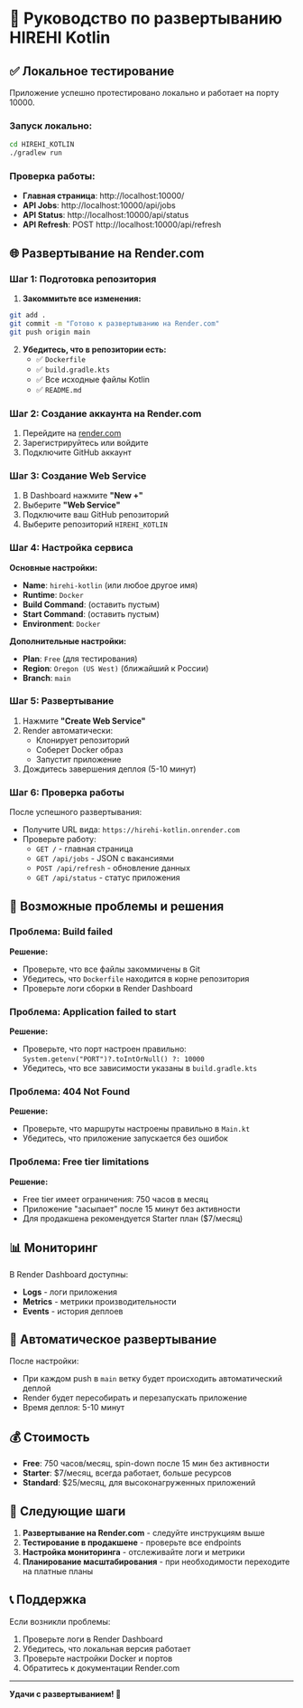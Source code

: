# 🚀 Руководство по развертыванию HIREHI Kotlin

## ✅ Локальное тестирование

Приложение успешно протестировано локально и работает на порту 10000.

### Запуск локально:
```bash
cd HIREHI_KOTLIN
./gradlew run
```

### Проверка работы:
- **Главная страница**: http://localhost:10000/
- **API Jobs**: http://localhost:10000/api/jobs
- **API Status**: http://localhost:10000/api/status
- **API Refresh**: POST http://localhost:10000/api/refresh

## 🌐 Развертывание на Render.com

### Шаг 1: Подготовка репозитория

1. **Закоммитьте все изменения:**
```bash
git add .
git commit -m "Готово к развертыванию на Render.com"
git push origin main
```

2. **Убедитесь, что в репозитории есть:**
   - ✅ `Dockerfile`
   - ✅ `build.gradle.kts`
   - ✅ Все исходные файлы Kotlin
   - ✅ `README.md`

### Шаг 2: Создание аккаунта на Render.com

1. Перейдите на [render.com](https://render.com/)
2. Зарегистрируйтесь или войдите
3. Подключите GitHub аккаунт

### Шаг 3: Создание Web Service

1. В Dashboard нажмите **"New +"**
2. Выберите **"Web Service"**
3. Подключите ваш GitHub репозиторий
4. Выберите репозиторий `HIREHI_KOTLIN`

### Шаг 4: Настройка сервиса

**Основные настройки:**
- **Name**: `hirehi-kotlin` (или любое другое имя)
- **Runtime**: `Docker`
- **Build Command**: (оставить пустым)
- **Start Command**: (оставить пустым)
- **Environment**: `Docker`

**Дополнительные настройки:**
- **Plan**: `Free` (для тестирования)
- **Region**: `Oregon (US West)` (ближайший к России)
- **Branch**: `main`

### Шаг 5: Развертывание

1. Нажмите **"Create Web Service"**
2. Render автоматически:
   - Клонирует репозиторий
   - Соберет Docker образ
   - Запустит приложение
3. Дождитесь завершения деплоя (5-10 минут)

### Шаг 6: Проверка работы

После успешного развертывания:
- Получите URL вида: `https://hirehi-kotlin.onrender.com`
- Проверьте работу:
  - `GET /` - главная страница
  - `GET /api/jobs` - JSON с вакансиями
  - `POST /api/refresh` - обновление данных
  - `GET /api/status` - статус приложения

## 🔧 Возможные проблемы и решения

### Проблема: Build failed
**Решение:**
- Проверьте, что все файлы закоммичены в Git
- Убедитесь, что `Dockerfile` находится в корне репозитория
- Проверьте логи сборки в Render Dashboard

### Проблема: Application failed to start
**Решение:**
- Проверьте, что порт настроен правильно: `System.getenv("PORT")?.toIntOrNull() ?: 10000`
- Убедитесь, что все зависимости указаны в `build.gradle.kts`

### Проблема: 404 Not Found
**Решение:**
- Проверьте, что маршруты настроены правильно в `Main.kt`
- Убедитесь, что приложение запускается без ошибок

### Проблема: Free tier limitations
**Решение:**
- Free tier имеет ограничения: 750 часов в месяц
- Приложение "засыпает" после 15 минут без активности
- Для продакшена рекомендуется Starter план ($7/месяц)

## 📊 Мониторинг

В Render Dashboard доступны:
- **Logs** - логи приложения
- **Metrics** - метрики производительности
- **Events** - история деплоев

## 🔄 Автоматическое развертывание

После настройки:
- При каждом push в `main` ветку будет происходить автоматический деплой
- Render будет пересобирать и перезапускать приложение
- Время деплоя: 5-10 минут

## 💰 Стоимость

- **Free**: 750 часов/месяц, spin-down после 15 мин без активности
- **Starter**: $7/месяц, всегда работает, больше ресурсов
- **Standard**: $25/месяц, для высоконагруженных приложений

## 🎯 Следующие шаги

1. **Развертывание на Render.com** - следуйте инструкциям выше
2. **Тестирование в продакшене** - проверьте все endpoints
3. **Настройка мониторинга** - отслеживайте логи и метрики
4. **Планирование масштабирования** - при необходимости переходите на платные планы

## 📞 Поддержка

Если возникли проблемы:
1. Проверьте логи в Render Dashboard
2. Убедитесь, что локальная версия работает
3. Проверьте настройки Docker и портов
4. Обратитесь к документации Render.com

---

**Удачи с развертыванием! 🚀**
